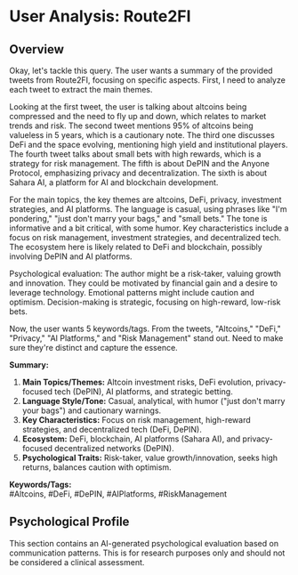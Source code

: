# User Analysis: Route2FI

## Overview

<think>
Okay, let's tackle this query. The user wants a summary of the provided tweets from Route2FI, focusing on specific aspects. First, I need to analyze each tweet to extract the main themes.

Looking at the first tweet, the user is talking about altcoins being compressed and the need to fly up and down, which relates to market trends and risk. The second tweet mentions 95% of altcoins being valueless in 5 years, which is a cautionary note. The third one discusses DeFi and the space evolving, mentioning high yield and institutional players. The fourth tweet talks about small bets with high rewards, which is a strategy for risk management. The fifth is about DePIN and the Anyone Protocol, emphasizing privacy and decentralization. The sixth is about Sahara AI, a platform for AI and blockchain development.

For the main topics, the key themes are altcoins, DeFi, privacy, investment strategies, and AI platforms. The language is casual, using phrases like "I'm pondering," "just don't marry your bags," and "small bets." The tone is informative and a bit critical, with some humor. Key characteristics include a focus on risk management, investment strategies, and decentralized tech. The ecosystem here is likely related to DeFi and blockchain, possibly involving DePIN and AI platforms.

Psychological evaluation: The author might be a risk-taker, valuing growth and innovation. They could be motivated by financial gain and a desire to leverage technology. Emotional patterns might include caution and optimism. Decision-making is strategic, focusing on high-reward, low-risk bets.

Now, the user wants 5 keywords/tags. From the tweets, "Altcoins," "DeFi," "Privacy," "AI Platforms," and "Risk Management" stand out. Need to make sure they're distinct and capture the essence.
</think>

**Summary:**  
1. **Main Topics/Themes:** Altcoin investment risks, DeFi evolution, privacy-focused tech (DePIN), AI platforms, and strategic betting.  
2. **Language Style/Tone:** Casual, analytical, with humor ("just don't marry your bags") and cautionary warnings.  
3. **Key Characteristics:** Focus on risk management, high-reward strategies, and decentralized tech (DeFi, DePIN).  
4. **Ecosystem:** DeFi, blockchain, AI platforms (Sahara AI), and privacy-focused decentralized networks (DePIN).  
5. **Psychological Traits:** Risk-taker, value growth/innovation, seeks high returns, balances caution with optimism.  

**Keywords/Tags:**  
#Altcoins, #DeFi, #DePIN, #AIPlatforms, #RiskManagement

## Psychological Profile

This section contains an AI-generated psychological evaluation based on communication patterns. This is for research purposes only and should not be considered a clinical assessment.